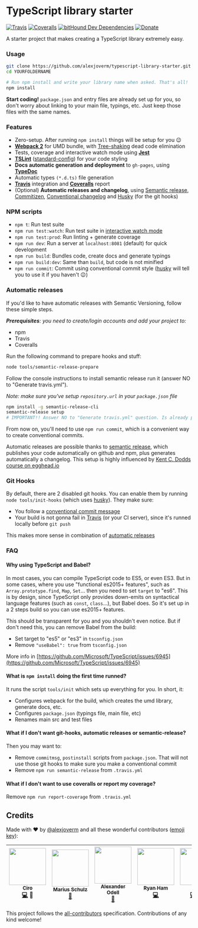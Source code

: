 # TypeScript library starter

[![Travis](https://img.shields.io/travis/alexjoverm/typescript-library-starter.svg)]()
[![Coveralls](https://img.shields.io/coveralls/alexjoverm/typescript-library-starter.svg)]()
[![bitHound Dev Dependencies](https://www.bithound.io/github/alexjoverm/typescript-library-starter/badges/devDependencies.svg)](https://www.bithound.io/github/alexjoverm/typescript-library-starter/master/dependencies/npm)
[![Donate](https://img.shields.io/badge/donate-paypal-blue.svg)](https://paypal.me/AJoverMorales)

A starter project that makes creating a TypeScript library extremely easy.

### Usage

```bash
git clone https://github.com/alexjoverm/typescript-library-starter.git YOURFOLDERNAME
cd YOURFOLDERNAME

# Run npm install and write your library name when asked. That's all!
npm install
```

**Start coding!** `package.json` and entry files are already set up for you, so don't worry about linking to your main file, typings, etc. Just keep those files with the same names.

### Features

 - Zero-setup. After running `npm install` things will be setup for you :wink:
 - **[Webpack 2](https://webpack.js.org/)** for UMD bundle, with [Tree-shaking](https://webpack.js.org/guides/tree-shaking/) dead code elimination
 - Tests, coverage and interactive watch mode using **[Jest](http://facebook.github.io/jest/)**
 - **[TSLint](https://palantir.github.io/tslint/)** ([standard-config](https://github.com/blakeembrey/tslint-config-standard)) for your code styling
 - **Docs automatic generation and deployment** to `gh-pages`, using **[TypeDoc](http://typedoc.org/)**
 - Automatic types `(*.d.ts)` file generation
 - **[Travis](https://travis-ci.org)** integration and **[Coveralls](https://coveralls.io/)** report
 - (Optional) **Automatic releases and changelog**, using [Semantic release](https://github.com/semantic-release/semantic-release), [Commitizen](https://github.com/commitizen/cz-cli), [Conventional changelog](https://github.com/conventional-changelog/conventional-changelog) and [Husky](https://github.com/typicode/husky) (for the git hooks)

### NPM scripts

 - `npm t`: Run test suite
 - `npm run test:watch`: Run test suite in [interactive watch mode](http://facebook.github.io/jest/docs/cli.html#watch)
 - `npm run test:prod`: Run linting + generate coverage
 - `npm run dev`: Run a server at `localhost:8081` (default) for quick development
 - `npm run build`: Bundles code, create docs and generate typings
 - `npm run build:dev`: Same than `build`, but code is not minified
 - `npm run commit`: Commit using conventional commit style ([husky](https://github.com/typicode/husky) will tell you to use it if you haven't :wink:)

### Automatic releases

If you'd like to have automatic releases with Semantic Versioning, follow these simple steps.

_**Prerequisites**: you need to create/login accounts and add your project to:_
 - npm
 - Travis
 - Coveralls

Run the following command to prepare hooks and stuff:

```bash
node tools/semantic-release-prepare
```

Follow the console instructions to install semantic release run it (answer NO to "Generate travis.yml").

_Note: make sure you've setup `repository.url` in your `package.json` file_

```bash
npm install -g semantic-release-cli
semantic-release setup
# IMPORTANT!! Answer NO to "Generate travis.yml" question. Is already prepared for you :P
```

From now on, you'll need to use `npm run commit`, which is a convenient way to create conventional commits.

Automatic releases are possible thanks to [semantic release](https://github.com/semantic-release/semantic-release), which publishes your code automatically on github and npm, plus generates automatically a changelog. This setup is highly influenced by [Kent C. Dodds course on egghead.io](https://egghead.io/courses/how-to-write-an-open-source-javascript-library)

### Git Hooks

By default, there are 2 disabled git hooks. You can enable them by running `node tools/init-hooks` (which uses [husky](https://github.com/typicode/husky)). They make sure:
 - You follow a [conventional commit message](https://github.com/conventional-changelog/conventional-changelog)
 - Your build is not gonna fail in [Travis](https://travis-ci.org) (or your CI server), since it's runned locally before `git push`

This makes more sense in combination of [automatic releases](#automatic-releases)

### FAQ

#### Why using TypeScript and Babel?

In most cases, you can compile TypeScript code to ES5, or even ES3. But in some cases, where you use "functional es2015+ features", such as `Array.prototype.find`, `Map`, `Set`... then you need to set `target` to "es6". This is by design, since TypeScript only provides down-emits on syntactical language features (such as `const`, `class`...), but Babel does. So it's set up in a 2 steps build so you can use es2015+ features.

This should be transparent for you and you shouldn't even notice. But if don't need this, you can remove Babel from the build:
 - Set target to "es5" or "es3" in `tsconfig.json`
 - Remove `"useBabel": true` from `tsconfig.json`

More info in [https://github.com/Microsoft/TypeScript/issues/6945](https://github.com/Microsoft/TypeScript/issues/6945)

#### What is `npm install` doing the first time runned?

It runs the script `tools/init` which sets up everything for you. In short, it:
 - Configures webpack for the build, which creates the umd library, generate docs, etc.
 - Configures `package.json` (typings file, main file, etc)
 - Renames main src and test files

#### What if I don't want git-hooks, automatic releases or semantic-release?

Then you may want to:
 - Remove `commitmsg`, `postinstall` scripts from `package.json`. That will not use those git hooks to make sure you make a conventional commit
 - Remove `npm run semantic-release` from `.travis.yml`

#### What if I don't want to use coveralls or report my coverage?

Remove `npm run report-coverage` from `.travis.yml`

## Credits

Made with :heart: by [@alexjoverm](https://twitter.com/alexjoverm) and all these wonderful contributors ([emoji key](https://github.com/kentcdodds/all-contributors#emoji-key)):

<!-- ALL-CONTRIBUTORS-LIST:START - Do not remove or modify this section -->
| [<img src="https://avatars.githubusercontent.com/u/6052309?v=3" width="100px;"/><br /><sub>Ciro</sub>](https://www.linkedin.com/in/ciro-ivan-agulló-guarinos-42109376)<br />[💻](https://github.com/alexjoverm/typescript-library-starter/commits?author=k1r0s) 🔧 | [<img src="https://avatars.githubusercontent.com/u/947523?v=3" width="100px;"/><br /><sub>Marius Schulz</sub>](https://blog.mariusschulz.com)<br />[📖](https://github.com/alexjoverm/typescript-library-starter/commits?author=mariusschulz) | [<img src="https://avatars.githubusercontent.com/u/4152819?v=3" width="100px;"/><br /><sub>Alexander Odell</sub>](https://github.com/alextrastero)<br />[📖](https://github.com/alexjoverm/typescript-library-starter/commits?author=alextrastero) | [<img src="https://avatars1.githubusercontent.com/u/8728882?v=3" width="100px;"/><br /><sub>Ryan Ham</sub>](https://github.com/superamadeus)<br />[💻](https://github.com/alexjoverm/typescript-library-starter/commits?author=superamadeus) | [<img src="https://avatars1.githubusercontent.com/u/8458838?v=3" width="100px;"/><br /><sub>Chi</sub>](https://consiiii.me)<br />[💻](https://github.com/alexjoverm/typescript-library-starter/commits?author=ChinW) 🔧 [📖](https://github.com/alexjoverm/typescript-library-starter/commits?author=ChinW) |
| :---: | :---: | :---: | :---: | :---: |
<!-- ALL-CONTRIBUTORS-LIST:END -->

This project follows the [all-contributors](https://github.com/kentcdodds/all-contributors) specification. Contributions of any kind welcome!
